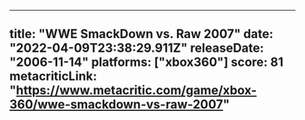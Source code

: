 
---
title: "WWE SmackDown vs. Raw 2007"
date: "2022-04-09T23:38:29.911Z"
releaseDate: "2006-11-14"
platforms: ["xbox360"]
score: 81
metacriticLink: "https://www.metacritic.com/game/xbox-360/wwe-smackdown-vs-raw-2007"
---
